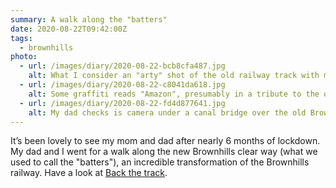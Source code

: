 ```yaml
---
summary: A walk along the "batters"
date: 2020-08-22T09:42:00Z
tags:
  - brownhills
photo:
  - url: /images/diary/2020-08-22-bcb8cfa487.jpg
    alt: What I consider an "arty" shot of the old railway track with my dad in the middle distance
  - url: /images/diary/2020-08-22-c8041da618.jpg
    alt: Some graffiti reads "Amazon", presumably in a tribute to the online store
  - url: /images/diary/2020-08-22-fd4d877641.jpg
    alt: My dad checks is camera under a canal bridge over the old Brownhills to Walsall railway
---
```

It’s been lovely to see my mom and dad after nearly 6 months of lockdown. My dad and I went for a walk along the new Brownhills clear way (what we used to call the "batters"), an incredible transformation of the Brownhills railway. Have a look at [Back the track](http://www.backthetrack.org.uk).